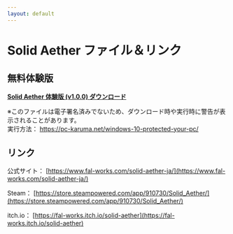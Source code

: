 ```yaml
---
layout: default
---
```


# Solid Aether ファイル＆リンク

## 無料体験版

**[Solid Aether 体験版 (v1.0.0) ダウンロード](./solid_aether_demo.zip)**

※このファイルは電子署名済みでないため、ダウンロード時や実行時に警告が表示されることがあります。  
実行方法： [https://pc-karuma.net/windows-10-protected-your-pc/
](https://pc-karuma.net/windows-10-protected-your-pc/)


## リンク

公式サイト： [https://www.fal-works.com/solid-aether-ja/](https://www.fal-works.com/solid-aether-ja/)

Steam： [https://store.steampowered.com/app/910730/Solid_Aether/](https://store.steampowered.com/app/910730/Solid_Aether/)

itch.io： [https://fal-works.itch.io/solid-aether](https://fal-works.itch.io/solid-aether)
